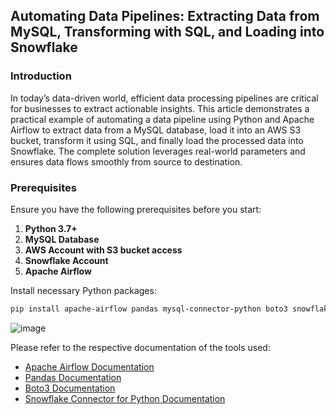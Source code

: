 ## Automating Data Pipelines: Extracting Data from MySQL, Transforming with SQL, and Loading into Snowflake

### Introduction
<p>In today’s data-driven world, efficient data processing pipelines are critical for businesses to extract actionable insights. This article demonstrates a practical example of automating a data pipeline using Python and Apache Airflow to extract data from a MySQL database, load it into an AWS S3 bucket, transform it using SQL, and finally load the processed data into Snowflake. The complete solution leverages real-world parameters and ensures data flows smoothly from source to destination.</p>

### Prerequisites
Ensure you have the following prerequisites before you start:
1. **Python 3.7+**
2. **MySQL Database**
3. **AWS Account with S3 bucket access**
4. **Snowflake Account**
5. **Apache Airflow**

Install necessary Python packages:
```bash
pip install apache-airflow pandas mysql-connector-python boto3 snowflake-connector-python
```
![image](https://github.com/jayronsoares/frommysqltosnowflake/assets/248106/09bcfbc7-ba5d-4273-a4a4-97c65168a2ca)


<p>Please refer to the respective documentation of the tools used:</p>

- [Apache Airflow Documentation](https://airflow.apache.org/docs/)
- [Pandas Documentation](https://pandas.pydata.org/pandas-docs/stable/)
- [Boto3 Documentation](https://boto3.amazonaws.com/v1/documentation/api/latest/index.html)
- [Snowflake Connector for Python Documentation](https://docs.snowflake.com/en/user-guide/python-connector.html)
